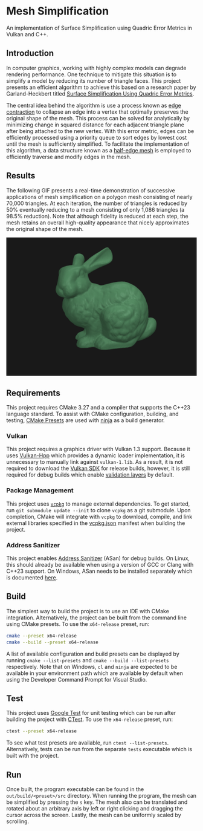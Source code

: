 # Mesh Simplification

An implementation of Surface Simplification using Quadric Error Metrics in Vulkan and C++.

## Introduction

In computer graphics, working with highly complex models can degrade rendering performance. One technique to mitigate this situation is to simplify a model by reducing its number of triangle faces. This project presents an efficient algorithm to achieve this based on a research paper by Garland-Heckbert titled [Surface Simplification Using Quadric Error Metrics](docs/surface_simplification.pdf).

The central idea behind the algorithm is use a process known as [edge contraction](https://en.wikipedia.org/wiki/Edge_contraction) to collapse an edge into a vertex that optimally preserves the original shape of the mesh. This process can be solved for analytically by minimizing change in squared distance for each adjacent triangle plane after being attached to the new vertex. With this error metric, edges can be efficiently processed using a priority queue to sort edges by lowest cost until the mesh is sufficiently simplified. To facilitate the implementation of this algorithm, a data structure known as a [half-edge mesh](src/geometry/half_edge_mesh.h) is employed to efficiently traverse and modify edges in the mesh.

## Results

The following GIF presents a real-time demonstration of successive applications of mesh simplification on a polygon mesh consisting of nearly 70,000 triangles. At each iteration, the number of triangles is reduced by 50% eventually reducing to a mesh consisting of only 1,086 triangles (a 98.5% reduction). Note that although fidelity is reduced at each step, the mesh retains an overall high-quality appearance that nicely approximates the original shape of the mesh.

![An example of a mesh simplification algorithm applied iteratively to a complex triangle mesh](mesh_simplification.gif)

## Requirements

This project requires CMake 3.27 and a compiler that supports the C++23 language standard. To assist with CMake configuration, building, and testing, [CMake Presets](https://cmake.org/cmake/help/v3.22/manual/cmake-presets.7.html) are used with [ninja](https://ninja-build.org/) as a build generator.

### Vulkan

This project requires a graphics driver with Vulkan 1.3 support. Because it uses [Vulkan-Hpp](https://github.com/KhronosGroup/Vulkan-Hpp) which provides a dynamic loader implementation, it is unnecessary to manually link against `vulkan-1.lib`. As a result, it is not required to download the [Vulkan SDK](https://www.lunarg.com/vulkan-sdk/) for release builds, however, it is still required for debug builds which enable [validation layers](https://vulkan.lunarg.com/doc/view/latest/windows/validation_layers.html) by default.

### Package Management

This project uses [`vcpkg`](https://vcpkg.io) to manage external dependencies.  To get started, run `git submodule update --init` to clone `vcpkg` as a git submodule. Upon completion, CMake will integrate with `vcpkg` to download, compile, and link external libraries specified in the [vcpkg.json](vcpkg.json) manifest when building the project.

### Address Sanitizer

This project enables [Address Sanitizer](https://clang.llvm.org/docs/AddressSanitizer.html) (ASan) for debug builds. On Linux, this should already be available when using a version of GCC or Clang with C++23 support. On Windows, ASan needs to be installed separately which is documented [here](https://learn.microsoft.com/en-us/cpp/sanitizers/asan?view=msvc-170#install-addresssanitizer).

## Build

The simplest way to build the project is to use an IDE with CMake integration. Alternatively, the project can be built from the command line using CMake presets. To use the `x64-release` preset, run:

```bash
cmake --preset x64-release
cmake --build --preset x64-release
```

A list of available configuration and build presets can be displayed by running  `cmake --list-presets` and `cmake --build --list-presets` respectively. Note that on Windows, `cl` and `ninja` are expected to be available in your environment path which are available by default when using the Developer Command Prompt for Visual Studio.

## Test

This project uses [Google Test](https://github.com/google/googletest) for unit testing which can be run after building the project with [CTest](https://cmake.org/cmake/help/book/mastering-cmake/chapter/Testing%20With%20CMake%20and%20CTest.html). To use the `x64-release` preset, run:

```bash
ctest --preset x64-release
```

To see what test presets are available, run `ctest --list-presets`.  Alternatively, tests can be run from the separate `tests` executable which is built with the project.

## Run

Once built, the program executable can be found in the `out/build/<preset>/src` directory. When running the program, the mesh can be simplified by pressing the `s` key. The mesh also can be translated and rotated about an arbitrary axis by left or right clicking and dragging the cursor across the screen. Lastly, the mesh can be uniformly scaled by scrolling.
